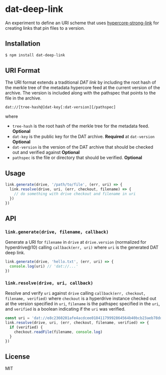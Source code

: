 dat-deep-link
=============

An experiment to define an URI scheme that uses
[hypercore-strong-link](https://github.com/mafintosh/hypercore-strong-link) for
creating links that pin files to a version.

## Installation

```sh
$ npm install dat-deep-link
```

## URI Format

The URI format extends a traditional _DAT link_ by including the root
hash of the merkle tree of the metadata hypercore feed at the current
version of the archive. The version is included along with the pathspec
that points to the file in the archive.

```
dat://[tree-hash@]dat-key[:dat-version][/pathspec]
```

where

* `tree-hash` is the root hash of the merkle tree for the metadata feed. **Optional**
* `dat-key` is the public key for the DAT archive. **Required**
  at `dat-version` **Optional**
* `dat-version` is the version of the DAT archive that should be checked
  out and verified against **Optional**
* `pathspec` is the file or directory that should be verified.  **Optional**

## Usage

```js
link.generate(drive, '/path/to/file', (err, uri) => {
  link.resolve(drive, uri, (err, checkout, filename) => {
    // do something with drive checkout and filename in uri
  })
})
```

## API

### `link.generate(drive, filename, callback)`

Generate a URI for `filename` in `drive` at `drive.version`
(normalized for hyperdrive@10) calling `callback(err, uri)` where `uri`
is the generated DAT deep link.

```js
link.generate(drive, 'hello.txt', (err, uri) => {
  console.log(uri) // 'dat://...'
})
```

### `link.resolve(drive, uri, callback)`

Resolve and verify `uri` against `drive` calling `callback(err,
checkout, filename, verified)` where `checkout` is a hyperdrive instance
checked out at the version specified in `uri`, `filename` is the
pathspec specified in the `uri`, and `verified` is a boolean indicating
if the `uri` was verified.

```js
const uri = 'dat://e8c2360201afe4acdcee01841179992864564b40bcb23aeb78dd7ba258780d14@0f3a764c72f5a08ea42006b881d923fd5baba9b516bda22e79ca43735c7f6c3f:1/hello.txt'
link.resolve(drive, uri, (err, checkout, filename, verified) => {
  if (verified) {
    checkout.readFile(filename, console.log)
  }
})
```

## License

MIT
